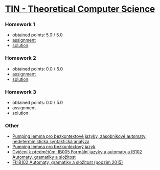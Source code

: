 # [TIN - Theoretical Computer Science](https://www.fit.vutbr.cz/study/courses/index.php.en?id=12941)

### Homework 1
* obtained points: 5.0 / 5.0
* [assignment](https://github.com/europ/VUTBR-FIT-TIN/blob/master/assignments/task1.pdf)
* [solution](https://github.com/europ/VUTBR-FIT-TIN/blob/master/homework1/homework1.pdf)

### Homework 2
* obtained points: 0.0 / 5.0
* [assignment](https://github.com/europ/VUTBR-FIT-TIN/blob/master/assignments/task2.pdf)
* [solution](https://github.com/europ/VUTBR-FIT-TIN/blob/master/homework2/homework2.pdf)

### Homework 3
* obtained points: 0.0 / 5.0
* assignment
* solution

### Other
* [Pumping lemma pro bezkontextové jazyky, zásobníkové automaty, nedeterministická syntaktická analýza](https://github.com/europ/VUTBR-FIT-TIN/blob/master/other/pl_cfl_pda_syn_an.pdf)
* [Pumping lemma pro bezkontextový jazyk](https://github.com/europ/VUTBR-FIT-TIN/blob/master/other/pl_cfl.pdf)
* [Cvičenı́ k předmětům: IB005 Formálnı́ jazyky a automaty a IB102 Automaty, gramatiky a složitost](https://github.com/europ/VUTBR-FIT-TIN/blob/master/other/afj1-cv.pdf)
* [FI:IB102 Automaty, gramatiky a složitost (podzim 2015)](https://is.muni.cz/el/1433/podzim2015/IB102/um/du/reseni/)

